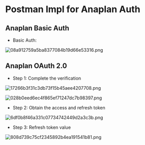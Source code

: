 # Postman Impl for Anaplan Auth
## Anaplan Basic Auth 
- Basic Auth:

![08a912759a5ba8377084b19d66e53316.png](:/eb4796da142b4791a817c984fbcca67b)

## Anaplan OAuth 2.0

- Step 1: Complete the verification

![17266b3f31c3db73f15b45aee4207708.png](:/720a87e47b564217bd953c84472572e3)

![028b0eed6ec4f865ef71247dc7b98397.png](:/eb8b293a2a4041339aef8c2425801d09)

- Step 2: Obtain the access and refresh token

![6df0b8f46a331c07734742449d2a3c3b.png](:/b23ed2f6210b45708afc0b32b7f935af)

- Step 3: Refresh token value

![808d739c75cf2345892b4ea191541b81.png](:/1b17016508254eeaba2c7b5c37b3aff6)
